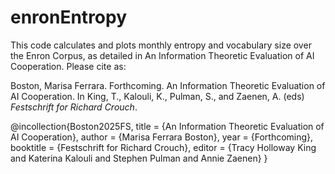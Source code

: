 # enronEntropy

This code calculates and plots monthly entropy and vocabulary size over the Enron Corpus, as detailed in An Information Theoretic Evaluation of AI Cooperation. Please cite as:

Boston, Marisa Ferrara. Forthcoming. An Information Theoretic Evaluation of AI Cooperation. In King, T., Kalouli, K., Pulman, S., and Zaenen, A. (eds) _Festschrift for Richard Crouch_.


@incollection{Boston2025FS,
  title        = {An Information Theoretic Evaluation of AI Cooperation},
  author       = {Marisa Ferrara Boston},
  year         = {Forthcoming},
  booktitle    = {Festschrift for Richard Crouch},
  editor       = {Tracy Holloway King and Katerina Kalouli and Stephen Pulman and Annie Zaenen}
}

